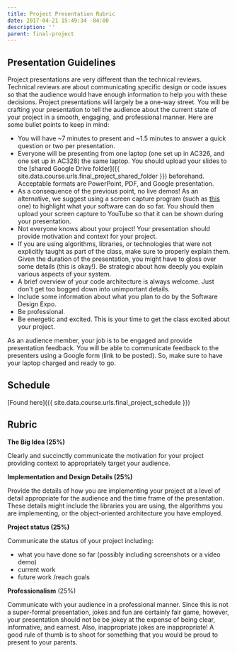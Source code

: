 ```yaml
---
title: Project Presentation Rubric
date: 2017-04-21 15:49:34 -04:00
description: ''
parent: final-project
---
```


## Presentation Guidelines

Project presentations are very different than the technical reviews. Technical
reviews are about communicating specific design or code issues so that the
audience would have enough information to help you with these decisions.
Project presentations will largely be a one-way street. You will be crafting
your presentation to tell the audience about the current state of your project
in a smooth, engaging, and professional manner. Here are some bullet points to
keep in mind:

* You will have ~7 minutes to present and ~1.5 minutes to answer a quick question or two per presentation.
* Everyone will be presenting from one laptop (one set up in AC326, and one set up in AC328) the same laptop. You should upload your slides to the [shared Google Drive folder]({{ site.data.course.urls.final_project_shared_folder }}) beforehand. Acceptable formats are PowerPoint, PDF, and Google presentation.
* As a consequence of the previous point, no live demos! As an alternative, we suggest using a screen capture program (such as [this](http://www.maartenbaert.be/simplescreenrecorder/) one) to highlight what your software can do so far. You should then upload your screen capture to YouTube so that it can be shown during your presentation.
* Not everyone knows about your project! Your presentation should provide motivation and context for your project.
* If you are using algorithms, libraries, or technologies that were not explicitly taught as part of the class, make sure to properly explain them. Given the duration of the presentation, you might have to gloss over some details (this is okay!). Be strategic about how deeply you explain various aspects of your system.
* A brief overview of your code architecture is always welcome. Just don't get too bogged down into unimportant details.
* Include some information about what you plan to do by the Software Design Expo.
* Be professional.
* Be energetic and excited. This is your time to get the class excited about your project.

As an audience member, your job is to be engaged and provide presentation
feedback. You will be able to communicate feedback to the presenters using a
Google form (link to be posted). So, make sure to have your laptop charged and
ready to go.

## Schedule

[Found here]({{ site.data.course.urls.final_project_schedule }})

## Rubric

**The Big Idea (25%)**

Clearly and succinctly communicate the motivation for your project providing
context to appropriately target your audience.

**Implementation and Design Details (25%)**

Provide the details of how you are implementing your project at a level of
detail appropriate for the audience and the time frame of the presentation.
These details might include the libraries you are using, the algorithms you
are implementing, or the object-oriented architecture you have employed.

**Project status (25%)**

Communicate the status of your project including:

* what you have done so far (possibly including screenshots or a video demo)
* current work
* future work /reach goals

**Professionalism**  (25%)

Communicate with your audience in a professional manner. Since this is not a
super-formal presentation, jokes and fun are certainly fair game, however,
your presentation should not be be jokey at the expense of being clear,
informative, and earnest. Also, inappropriate jokes are inappropriate! A good
rule of thumb is to shoot for something that you would be proud to present to
your parents.
